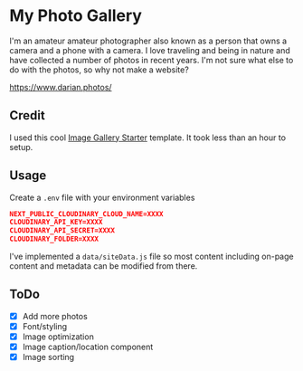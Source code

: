 # My Photo Gallery

I'm an amateur amateur photographer also known as a person that owns a camera and a phone with a camera. I love traveling and being in nature and have collected a number of photos in recent years. I'm not sure what else to do with the photos, so why not make a website?

https://www.darian.photos/

## Credit

I used this cool [Image Gallery Starter](https://vercel.com/templates/next.js/image-gallery-starter) template. It took less than an hour to setup.

## Usage

Create a `.env` file with your environment variables

```json
NEXT_PUBLIC_CLOUDINARY_CLOUD_NAME=XXXX
CLOUDINARY_API_KEY=XXXX
CLOUDINARY_API_SECRET=XXXX
CLOUDINARY_FOLDER=XXXX
```

I've implemented a `data/siteData.js` file so most content including on-page content and metadata can be modified from there.

## ToDo

- [x] Add more photos
- [x] Font/styling
- [x] Image optimization
- [x] Image caption/location component
- [x] Image sorting
